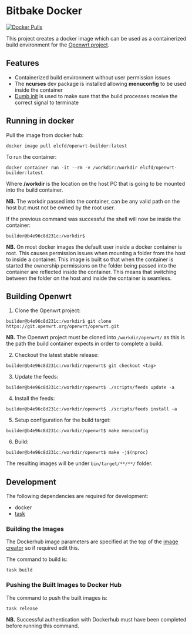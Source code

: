 # Bitbake Docker

[![Docker Pulls](https://img.shields.io/docker/pulls/elcfd/openwrt-builder)](https://hub.docker.com/r/elcfd/openwrt-builder)

This project creates a docker image which can be used as a containerized build environment for the [Openwrt project](https://openwrt.org/).

## Features
* Containerized build environment without user permission issues
* The **ncurses** dev package is installed allowing **menuconfig** to be used inside the container
* [Dumb init](https://github.com/Yelp/dumb-init) is used to make sure that the build processes receive the correct signal to terminate

## Running in docker

Pull the image from docker hub:

```
docker image pull elcfd/openwrt-builder:latest
```

To run the container:

```
docker container run -it --rm -v /workdir:/workdir elcfd/openwrt-builder:latest
```

Where **/workdir** is the location on the host PC that is going to be mounted into the build container.

**NB.** The workdir passed into the container, can be any valid path on the host but must not be owned by the root user.

If the previous command was successful the shell will now be inside the container:

```
builder@b4e96c8d231c:/workdir$
```

**NB.** On most docker images the default user inside a docker container is root. This causes permission issues when mounting a folder from the host to inside a container. This image is built
so that when the container is started the ownership permissions on the folder being passed into the container are reflected inside the container. This means that switching between the folder
on the host and inside the container is seamless.

## Building Openwrt

1. Clone the Openwrt project:

```
builder@b4e96c8d231c:/workdir$ git clone https://git.openwrt.org/openwrt/openwrt.git
```

**NB.** The Openwrt project must be cloned into `/workdir/openwrt/` as this is the path the build container expects in order to complete a build.

2. Checkout the latest stable release:

```
builder@b4e96c8d231c:/workdir/openwrt$ git checkout <tag>
```

3. Update the feeds:

```
builder@b4e96c8d231c:/workdir/openwrt$ ./scripts/feeds update -a
```

4. Install the feeds:

```
builder@b4e96c8d231c:/workdir/openwrt$ ./scripts/feeds install -a
```

5. Setup configuration for the build target:

```
builder@b4e96c8d231c:/workdir/openwrt$ make menuconfig
```

6. Build:

```
builder@b4e96c8d231c:/workdir/openwrt$ make -j$(nproc)
```

The resulting images will be under `bin/target/**/**/` folder.

## Development

The following dependencies are required for development:
* docker
* [task](https://taskfile.dev/#/installation?id=install-script)

### Building the Images

The Dockerhub image parameters are specified at the top of the [image creator](image_creator.sh) so if required edit this.

The command to build is:

```
task build
```

### Pushing the Built Images to Docker Hub

The command to push the built images is:

```
task release
```

**NB.** Successful authentication with Dockerhub must have been completed before running this command.
